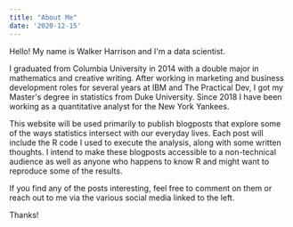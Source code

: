 ```yaml
---
title: "About Me"
date: '2020-12-15'
---
```


Hello! My name is Walker Harrison and I'm a data scientist. 

I graduated from Columbia University in 2014 with a double major in mathematics and creative writing. After working in marketing and business development roles for several years at IBM and The Practical Dev, I got my Master's degree in statistics from Duke University. Since 2018 I have been working as a quantitative analyst for the New York Yankees.

This website will be used primarily to publish blogposts that explore some of the ways statistics intersect with our everyday lives. Each post will include the R code I used to execute the analysis, along with some written thoughts. I intend to make these blogposts accessible to a non-technical audience as well as anyone who happens to know R and might want to reproduce some of the results.

If you find any of the posts interesting, feel free to comment on them or reach out to me via the various social media linked to the left.

Thanks!


